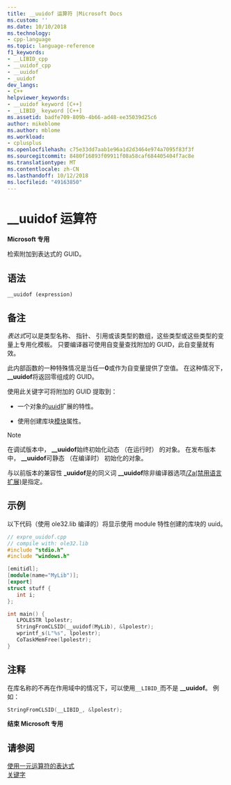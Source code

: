 ```yaml
---
title: __uuidof 运算符 |Microsoft Docs
ms.custom: ''
ms.date: 10/10/2018
ms.technology:
- cpp-language
ms.topic: language-reference
f1_keywords:
- __LIBID_cpp
- __uuidof_cpp
- __uuidof
- _uuidof
dev_langs:
- C++
helpviewer_keywords:
- __uuidof keyword [C++]
- __LIBID_ keyword [C++]
ms.assetid: badfe709-809b-4b66-ad48-ee35039d25c6
author: mikeblome
ms.author: mblome
ms.workload:
- cplusplus
ms.openlocfilehash: c75e33dd7aab1e96a1d2d3464e974a7095f83f3f
ms.sourcegitcommit: 8480f16893f09911f08a58caf684405404f7ac8e
ms.translationtype: MT
ms.contentlocale: zh-CN
ms.lasthandoff: 10/12/2018
ms.locfileid: "49163850"
---
```

# <a name="uuidof-operator"></a>__uuidof 运算符

**Microsoft 专用**

检索附加到表达式的 GUID。

## <a name="syntax"></a>语法

```
__uuidof (expression)
```

## <a name="remarks"></a>备注

*表达式*可以是类型名称、 指针、 引用或该类型的数组，这些类型或这些类型的变量上专用化模板。 只要编译器可使用自变量查找附加的 GUID，此自变量就有效。

此内部函数的一种特殊情况是当任一**0**或作为自变量提供了空值。 在这种情况下， **__uuidof**将返回零组成的 GUID。

使用此关键字可将附加的 GUID 提取到：

- 一个对象的[uuid](../cpp/uuid-cpp.md)扩展的特性。

- 使用创建库块[模块](../windows/module-cpp.md)属性。

> [!NOTE]
> 在调试版本中， **__uuidof**始终初始化动态 （在运行时） 的对象。 在发布版本中， **__uuidof**可静态 （在编译时） 初始化的对象。

与以前版本的兼容性 **_uuidof**是的同义词 **__uuidof**除非编译器选项[/Za\(禁用语言扩展)](../build/reference/za-ze-disable-language-extensions.md)是指定。

## <a name="example"></a>示例

以下代码（使用 ole32.lib 编译的）将显示使用 module 特性创建的库块的 uuid。

```cpp
// expre_uuidof.cpp
// compile with: ole32.lib
#include "stdio.h"
#include "windows.h"

[emitidl];
[module(name="MyLib")];
[export]
struct stuff {
   int i;
};

int main() {
   LPOLESTR lpolestr;
   StringFromCLSID(__uuidof(MyLib), &lpolestr);
   wprintf_s(L"%s", lpolestr);
   CoTaskMemFree(lpolestr);
}
```

## <a name="comments"></a>注释

在库名称的不再在作用域中的情况下，可以使用`__LIBID_`而不是 **__uuidof**。 例如：

```cpp
StringFromCLSID(__LIBID_, &lpolestr);
```

**结束 Microsoft 专用**

## <a name="see-also"></a>请参阅

[使用一元运算符的表达式](../cpp/expressions-with-unary-operators.md)<br/>
[关键字](../cpp/keywords-cpp.md)